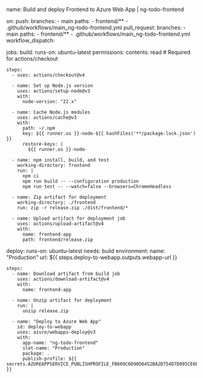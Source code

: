 name: Build and deploy Frontend to Azure Web App | ng-todo-frontend

on:
  push:
    branches:
      - main
    paths:
      - frontend/**
      - .github/workflows/main_ng-todo-frontend.yml
  pull_request:
    branches:
      - main
    paths:
      - frontend/**
      - .github/workflows/main_ng-todo-frontend.yml
  workflow_dispatch:

jobs:
  build:
    runs-on: ubuntu-latest
    permissions:
      contents: read # Required for actions/checkout

    steps:
      - uses: actions/checkout@v4

      - name: Set up Node.js version
        uses: actions/setup-node@v3
        with:
          node-version: "22.x"

      - name: Cache Node.js modules
        uses: actions/cache@v3
        with:
          path: ~/.npm
          key: ${{ runner.os }}-node-${{ hashFiles('**/package-lock.json') }}
          restore-keys: |
            ${{ runner.os }}-node-

      - name: npm install, build, and test
        working-directory: frontend
        run: |
          npm ci
          npm run build -- --configuration production
          npm run test -- --watch=false --browsers=ChromeHeadless

      - name: Zip artifact for deployment
        working-directory: ./frontend
        run: zip -r release.zip ./dist/frontend/*

      - name: Upload artifact for deployment job
        uses: actions/upload-artifact@v4
        with:
          name: frontend-app
          path: frontend/release.zip

  deploy:
    runs-on: ubuntu-latest
    needs: build
    environment:
      name: "Production"
      url: ${{ steps.deploy-to-webapp.outputs.webapp-url }}

    steps:
      - name: Download artifact from build job
        uses: actions/download-artifact@v4
        with:
          name: frontend-app

      - name: Unzip artifact for deployment
        run: |
          unzip release.zip

      - name: "Deploy to Azure Web App"
        id: deploy-to-webapp
        uses: azure/webapps-deploy@v3
        with:
          app-name: "ng-todo-frontend"
          slot-name: "Production"
          package: .
          publish-profile: ${{ secrets.AZUREAPPSERVICE_PUBLISHPROFILE_FB609C6D90D6452BA2D754D7D095CE6B }}
